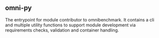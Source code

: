 ## omni-py

The entrypoint for module contributor to omnibenchmark. It contains a cli and multiple utility functions to support 
module development via requirements checks, validation and container handling. 
